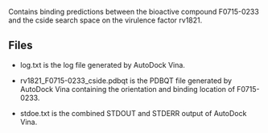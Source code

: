 Contains binding predictions between the bioactive compound F0715-0233 and the cside search space on the virulence factor rv1821.

## Files

- log.txt is the log file generated by AutoDock Vina.

- rv1821_F0715-0233_cside.pdbqt is the PDBQT file generated by AutoDock Vina containing the orientation and binding location of F0715-0233.

- stdoe.txt is the combined STDOUT and STDERR output of AutoDock Vina.

